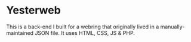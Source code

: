 # Yesterweb

This is a back-end I built for a webring that originally lived in a manually-maintained JSON file.
It uses HTML, CSS, JS & PHP.